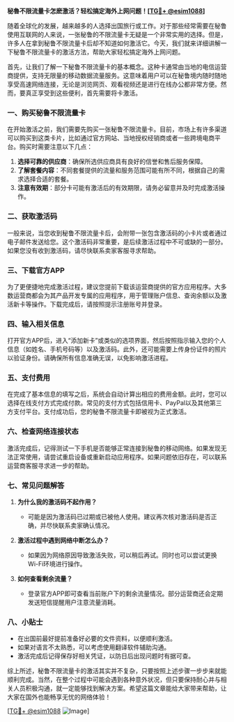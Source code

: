 **秘魯不限流量卡怎麽激活？轻松搞定海外上网问题！[[TG💪+ @esim1088](https://t.me/s/esim1088)]**

随着全球化的发展，越来越多的人选择出国旅行或工作。对于那些经常需要在秘鲁使用互联网的人来说，一张秘鲁的不限流量卡无疑是一个非常实用的选择。但是，许多人在拿到秘鲁不限流量卡后却不知道如何激活它。今天，我们就来详细讲解一下秘鲁不限流量卡的激活方法，帮助大家轻松搞定海外上网问题。

首先，让我们了解一下秘鲁不限流量卡的基本概念。这种卡通常由当地的电信运营商提供，支持无限量的移动数据流量服务。这意味着用户可以在秘鲁境内随时随地享受高速网络连接，无论是浏览网页、观看视频还是进行在线办公都非常方便。然而，要真正享受到这些便利，首先需要将卡激活。

### **一、购买秘鲁不限流量卡**

在开始激活之前，我们需要先购买一张秘鲁不限流量卡。目前，市场上有许多渠道可以购买到这类卡片，比如通过官方网站、当地授权经销商或者一些跨境电商平台。购买时需要注意以下几点：

1. **选择可靠的供应商**：确保所选供应商具有良好的信誉和售后服务保障。
2. **了解套餐内容**：不同套餐提供的流量和服务范围可能有所不同，根据自己的需求选择合适的套餐。
3. **注意有效期**：部分卡可能有激活后的有效期限，请务必留意并及时完成激活操作。

### **二、获取激活码**

一般来说，当您收到秘鲁不限流量卡后，会附带一张包含激活码的小卡片或者通过电子邮件发送给您。这个激活码非常重要，是后续激活过程中不可或缺的一部分。如果您没有收到激活码，请尽快联系卖家客服寻求帮助。

### **三、下载官方APP**

为了更便捷地完成激活过程，建议您提前下载该运营商提供的官方应用程序。大多数运营商都会为其产品开发专属的应用程序，用于管理账户信息、查询余额以及激活新卡等操作。下载完成后，请按照提示注册账号并登录。

### **四、输入相关信息**

打开官方APP后，进入“添加新卡”或类似的选项界面，然后按照指示输入您的个人信息（如姓名、手机号码等）以及激活码。此外，还可能需要上传身份证件的照片以验证身份。请确保所有信息准确无误，以免影响激活进程。

### **五、支付费用**

在完成了基本信息的填写之后，系统会自动计算出相应的费用金额。此时，您可以选择在线支付方式完成付款。常见的支付方式包括信用卡、PayPal以及其他第三方支付平台。支付成功后，您的秘鲁不限流量卡即被视为正式激活。

### **六、检查网络连接状态**

激活完成后，记得测试一下手机是否能够正常连接到秘鲁的移动网络。如果发现无法正常使用，请尝试重启设备或重新启动应用程序。如果问题依旧存在，可以联系运营商客服寻求进一步的帮助。

### **七、常见问题解答**

1. **为什么我的激活码不起作用？**
   - 可能是因为激活码已过期或已被他人使用。建议再次核对激活码是否正确，并尽快联系卖家确认情况。

2. **激活过程中遇到网络中断怎么办？**
   - 如果因为网络原因导致激活失败，可以稍后再试。同时也可以尝试更换Wi-Fi环境进行操作。

3. **如何查看剩余流量？**
   - 登录官方APP即可查看当前账户下的剩余流量情况。部分运营商还会定期发送短信提醒用户注意流量消耗。

### **八、小贴士**

- 在出国前最好提前准备好必要的文件资料，以便顺利激活。
- 如果对语言不太熟悉，可以考虑使用翻译软件辅助沟通。
- 激活完成后记得保存好相关凭证，以防日后出现问题时有据可查。

综上所述，秘鲁不限流量卡的激活其实并不复杂，只要按照上述步骤一步步来就能顺利完成。当然，在整个过程中可能会遇到各种意外状况，但只要保持耐心并与相关人员积极沟通，就一定能够找到解决方案。希望这篇文章能给大家带来帮助，让大家在国外也能畅享无忧的网络体验！

[[TG💪+ @esim1088](https://t.me/s/esim1088) ![Image](https://i.postimg.cc/4NQfJmqS/Snipaste-2025-05-13-00-14-12.png)]